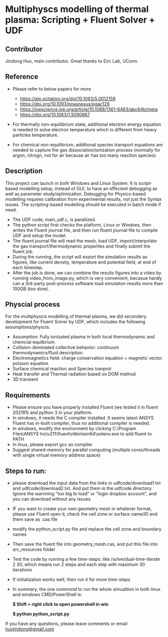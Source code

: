 # Multiphyscs modelling of thermal plasma: Scripting + Fluent Solver + UDF


## Contributor
Jindong Huo, main contributor. Great thanks to Eirc Lab, UConn.

## Reference
* Please refer to below papers for more
    * https://aip.scitation.org/doi/10.1063/5.0012159
    * https://doi.org/10.1093/pnasnexus/pgac129
    * https://iopscience.iop.org/article/10.1088/1361-6463/abc64b/meta
    * https://doi.org/10.1063/1.5090867


* For thermally non-equilibrium state, additional electron energy equation is needed to solve electron temperature which is different from heavy particles temperature. 
* For chemical non-equilibrium, additional species transport equations are needed to capture the gas dissociation/ionization process (normally for argon, nitrogn, not for air because air has too many reaction species).

## Description
This project can launch in both Windows and Linux System. It is script-based modelling setup, instead of GUI, to have an effecient debugging as well as parameter study/optimization. Debugging for Physics-based modelling requires calibration from experimental results, not just the Syntax issues. The scripting-based modelling should be executed in batch mode if need.
* The UDF code, main_udf.c, is parallized.
* The python script first checks the platform, Linux or Windoes, then writes the Fluent journal file, and then run fluent journal file to compile UDF and setup the model.
* The fluent journal file will read the mesh, load UDF, import/interpolate the gas transport/thermodynamic properties and finally submit the fluent job.
* During the running, the script will export the simulation results as figures, like current denstiy, temperature and potential field, at end of each timestep.
* After the job is done, we can combine the results figures into a video by running video_from_image.py, which is very convenient, becasue hardly can a 3rd-party post-process software load simulaiton results more than 100GB (too slow).  

## Physcial process
For the mulitphyscis modelling of thermal plasma, we did secondery development for Fluent Solver by UDF, which includes the following assumptions/physcis.

* Assumption: Fully ionizated plasma in both local thermodynamic and chemcial equilbrium.
* Collision-dominated collective behavior: continuum thermodynamics/fluid description.
* Electromagnetics field: charge conservation equation + magnetic vector poisson equation
* Surface chemical reaction and Species tranprot
* Heat transfer and Thermal radiation based on DOM method
* 3D transient

## Requirements
* Please ensure you have properly installed Fluent (we tested it in fluent 2021R1) and python 3 in your platform.
* In windows, it needs the C compiler installed. It seems latest ANSYS Fluent has in-built compiler, thus no additional compiler is needed. 
* In windows, modify the environment by clicking C:\Program Files\ANSYS Inc\v211\fluent\ntbin\win64\setenv.exe to add fluent to PATH 
* In linux, please export gcc as compiler
* Suggest shared-memory for parallel computing (multiple cores/threads with single virtual memory address space)

## Steps to run:
* please download the input data from the links in udfcode/download1.txt and udfcode/download2.txt. And put them in the udfcode directory. Ignore the warnning "too big to load" or "login dropbox account", and you can download without any issues.
* IF you want to create your own geometry mesh in whatever format, please use Fluent open it, check the cell zone or surface name/ID and them save as .cas file
* modify the python_script.py file and replace the cell zone and boundary names 
* Then save the fluent file into geometry_mesh.cas, and put this file into src_resources folder
* Test the code by running a few time-steps: like /solve/dual-time-iterate 2 30, which means run 2 steps and each step with maximum 30 iterations
* If initialization works well, then run it for more time-steps
* In summary, the one commond to run the whole simualtion in both linux and windows CMD/PowerShell is:
  
  **$ Shift + right click to open powershell in win**
  
  **$ python python_script.py**

If you have any questions, please leave comments or email huojindong@gmail.com
